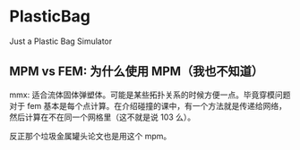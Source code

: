 # PlasticBag
Just a Plastic Bag Simulator

## MPM vs FEM: 为什么使用 MPM（我也不知道）

mmx: 适合流体固体弹塑体。可能是某些拓扑关系的时候方便一点。毕竟穿模问题对于 fem 基本是每个点计算。在介绍碰撞的课中，有一个方法就是传递给网络，然后计算在不在同一个网格里（这不就是说 103 么）。

反正那个垃圾金属罐头论文也是用这个 mpm。
